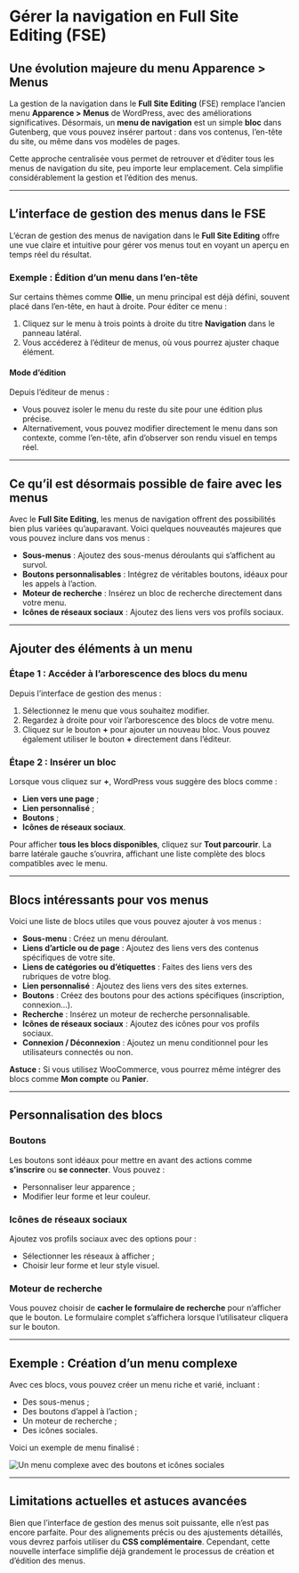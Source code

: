 # Gérer la navigation en Full Site Editing (FSE)

## Une évolution majeure du menu Apparence > Menus
La gestion de la navigation dans le **Full Site Editing** (FSE) remplace l’ancien menu **Apparence > Menus** de WordPress, avec des améliorations significatives. Désormais, un **menu de navigation** est un simple **bloc** dans Gutenberg, que vous pouvez insérer partout : dans vos contenus, l’en-tête du site, ou même dans vos modèles de pages.

Cette approche centralisée vous permet de retrouver et d’éditer tous les menus de navigation du site, peu importe leur emplacement. Cela simplifie considérablement la gestion et l’édition des menus.

---

## L’interface de gestion des menus dans le FSE
L’écran de gestion des menus de navigation dans le **Full Site Editing** offre une vue claire et intuitive pour gérer vos menus tout en voyant un aperçu en temps réel du résultat.

### Exemple : Édition d’un menu dans l’en-tête
Sur certains thèmes comme **Ollie**, un menu principal est déjà défini, souvent placé dans l’en-tête, en haut à droite. Pour éditer ce menu :
1. Cliquez sur le menu à trois points à droite du titre **Navigation** dans le panneau latéral.
2. Vous accéderez à l’éditeur de menus, où vous pourrez ajuster chaque élément.

#### Mode d’édition
Depuis l’éditeur de menus :
- Vous pouvez isoler le menu du reste du site pour une édition plus précise.
- Alternativement, vous pouvez modifier directement le menu dans son contexte, comme l’en-tête, afin d’observer son rendu visuel en temps réel.

---

## Ce qu’il est désormais possible de faire avec les menus
Avec le **Full Site Editing**, les menus de navigation offrent des possibilités bien plus variées qu’auparavant. Voici quelques nouveautés majeures que vous pouvez inclure dans vos menus :

- **Sous-menus** : Ajoutez des sous-menus déroulants qui s’affichent au survol.
- **Boutons personnalisables** : Intégrez de véritables boutons, idéaux pour les appels à l’action.
- **Moteur de recherche** : Insérez un bloc de recherche directement dans votre menu.
- **Icônes de réseaux sociaux** : Ajoutez des liens vers vos profils sociaux.

---

## Ajouter des éléments à un menu

### Étape 1 : Accéder à l’arborescence des blocs du menu
Depuis l’interface de gestion des menus :
1. Sélectionnez le menu que vous souhaitez modifier.
2. Regardez à droite pour voir l’arborescence des blocs de votre menu.
3. Cliquez sur le bouton **+** pour ajouter un nouveau bloc. Vous pouvez également utiliser le bouton **+** directement dans l’éditeur.

### Étape 2 : Insérer un bloc
Lorsque vous cliquez sur **+**, WordPress vous suggère des blocs comme :
- **Lien vers une page** ;
- **Lien personnalisé** ;
- **Boutons** ;
- **Icônes de réseaux sociaux**.

Pour afficher **tous les blocs disponibles**, cliquez sur **Tout parcourir**. La barre latérale gauche s’ouvrira, affichant une liste complète des blocs compatibles avec le menu.

---

## Blocs intéressants pour vos menus

Voici une liste de blocs utiles que vous pouvez ajouter à vos menus :

- **Sous-menu** : Créez un menu déroulant.
- **Liens d’article ou de page** : Ajoutez des liens vers des contenus spécifiques de votre site.
- **Liens de catégories ou d’étiquettes** : Faites des liens vers des rubriques de votre blog.
- **Lien personnalisé** : Ajoutez des liens vers des sites externes.
- **Boutons** : Créez des boutons pour des actions spécifiques (inscription, connexion…).
- **Recherche** : Insérez un moteur de recherche personnalisable.
- **Icônes de réseaux sociaux** : Ajoutez des icônes pour vos profils sociaux.
- **Connexion / Déconnexion** : Ajoutez un menu conditionnel pour les utilisateurs connectés ou non.

**Astuce :** Si vous utilisez WooCommerce, vous pourrez même intégrer des blocs comme **Mon compte** ou **Panier**.

---

## Personnalisation des blocs

### Boutons
Les boutons sont idéaux pour mettre en avant des actions comme **s’inscrire** ou **se connecter**. Vous pouvez :
- Personnaliser leur apparence ;
- Modifier leur forme et leur couleur.

### Icônes de réseaux sociaux
Ajoutez vos profils sociaux avec des options pour :
- Sélectionner les réseaux à afficher ;
- Choisir leur forme et leur style visuel.

### Moteur de recherche
Vous pouvez choisir de **cacher le formulaire de recherche** pour n’afficher que le bouton. Le formulaire complet s’affichera lorsque l’utilisateur cliquera sur le bouton.

---

## Exemple : Création d’un menu complexe

Avec ces blocs, vous pouvez créer un menu riche et varié, incluant :
- Des sous-menus ;
- Des boutons d’appel à l’action ;
- Un moteur de recherche ;
- Des icônes sociales.

Voici un exemple de menu finalisé :

![Un menu complexe avec des boutons et icônes sociales](#)

---

## Limitations actuelles et astuces avancées
Bien que l’interface de gestion des menus soit puissante, elle n’est pas encore parfaite. Pour des alignements précis ou des ajustements détaillés, vous devrez parfois utiliser du **CSS complémentaire**. Cependant, cette nouvelle interface simplifie déjà grandement le processus de création et d’édition des menus.
